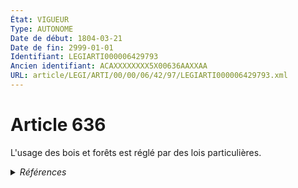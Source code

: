 ```yaml
---
État: VIGUEUR
Type: AUTONOME
Date de début: 1804-03-21
Date de fin: 2999-01-01
Identifiant: LEGIARTI000006429793
Ancien identifiant: ACAXXXXXXXX5X00636AAXXAA
URL: article/LEGI/ARTI/00/00/06/42/97/LEGIARTI000006429793.xml
---
```


<h1>Article 636</h1>

L'usage des bois et forêts est réglé par des lois particulières.


<details>
  <summary><em>Références</em></summary>

  <h2>Références faites par l'article</h2>
  
  <ul>
    <li>
      CODIFICATION source Loi 1804-01-30
    </li>
    <li>
      CREATION source Loi 1804-01-30 promulguée le 9 février 1804
    </li>
  </ul>
</details>
